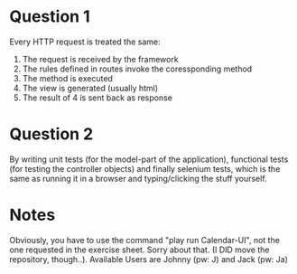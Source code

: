 # Question 1
Every HTTP request is treated the same:
1. The request is received by the framework
2. The rules defined in routes invoke the coressponding method
3. The method is executed
4. The view is generated (usually html)
5. The result of 4 is sent back as response

# Question 2
By writing unit tests (for the model-part of the application), functional tests (for testing the controller objects) and finally selenium tests, which is the same as running it in a browser and typing/clicking the stuff yourself. 

# Notes
Obviously, you have to use the command "play run Calendar-UI", not the one
requested in the exercise sheet. Sorry about that. (I DID move the
 repository, though..). Available Users are Johnny (pw: J) and Jack (pw: Ja)
